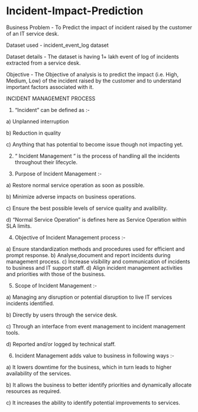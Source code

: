 # Incident-Impact-Prediction

Business Problem - To Predict the impact of incident raised by the customer of an IT service desk.

Dataset used - incident_event_log dataset

Dataset details - The dataset is having 1+ lakh event of log of incidents extracted from a service desk.

Objective - The Objective of analysis is to predict the impact (i.e. High, Medium, Low) of the incident raised by the customer and to understand important factors associated with it.

INCIDENT MANAGEMENT PROCESS

1)	“Incident” can be defined as :-

a)	Unplanned interruption

b)	Reduction in quality

c)	Anything that has potential to become issue though not impacting yet. 

2)	“ Incident Management “ is the process of handling all the incidents throughout their lifecycle.

3)	Purpose of Incident Management :-

a)	Restore normal service operation as soon as possible.

b)	Minimize adverse impacts on business operations.

c)	Ensure the best possible levels of service quality and avalibility.

d)	“Normal Service Operation” is defines here as Service Operation within SLA limits.

4)	Objective of Incident Management process :-

a)	Ensure standardization methods and procedures used for efficient and prompt response.
b)	Analyse,document and report incidents during management process.
c)	Increase visibility and communication of incidents to business and IT support staff.
d)	Align incident management activities and priorities with those of the business.

5)	Scope of Incident Management :-

a)	Managing any disruption or potential disruption to live IT services incidents identified.

b)	Directly by users through the service desk.

c)	Through an interface from event management to incident management tools.

d)	Reported and/or logged by technical staff.

6)	Incident Management adds value to business in following ways :-

a)	It lowers downtime for the business, which in turn leads to higher availability of the services.

b)	It allows the business to better identify priorities and dynamically allocate resources as required.

c)	It increases the ability to identify potential improvements to services.



